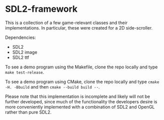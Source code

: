 # SDL2-framework

This is a collection of a few game-relevant classes and their implementations. In particular, these were created for a 2D side-scroller.

Dependencies:
* SDL2
* SDL2 image
* SDL2 ttf

To see a demo program using the Makefile, clone the repo locally and type `make test-release`.

To see a demo program using CMake, clone the repo locally and type `cmake -H. -Bbuild` and then `cmake --build build --`.

Please note that this implementation is incomplete and likely will not be further developed, since much of the functionality the developers desire is more conveniently implemented with a combination of SDL2 and OpenGL rather than pure SDL2.
